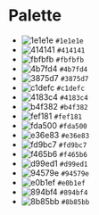 # Palette

* ![1e1e1e](http://placehold.it/11/1e1e1e&text=%20) `#1e1e1e`
* ![414141](http://placehold.it/11/414141&text=%20) `#414141`
* ![fbfbfb](http://placehold.it/11/fbfbfb&text=%20) `#fbfbfb`
* ![4b7fd4](http://placehold.it/11/4b7fd4&text=%20) `#4b7fd4`
* ![3875d7](http://placehold.it/11/3875d7&text=%20) `#3875d7`
* ![c1defc](http://placehold.it/11/c1defc&text=%20) `#c1defc`
* ![4183c4](http://placehold.it/11/4183c4&text=%20) `#4183c4`
* ![b4f382](http://placehold.it/11/b4f382&text=%20) `#b4f382`
* ![fef181](http://placehold.it/11/fef181&text=%20) `#fef181`
* ![fda500](http://placehold.it/11/fda500&text=%20) `#fda500`
* ![e36e83](http://placehold.it/11/e36e83&text=%20) `#e36e83`
* ![fd9bc7](http://placehold.it/11/fd9bc7&text=%20) `#fd9bc7`
* ![f465b6](http://placehold.it/11/f465b6&text=%20) `#f465b6`
* ![d99ed1](http://placehold.it/11/d99ed1&text=%20) `#d99ed1`
* ![94579e](http://placehold.it/11/94579e&text=%20) `#94579e`
* ![e0b1ef](http://placehold.it/11/e0b1ef&text=%20) `#e0b1ef`
* ![894bf4](http://placehold.it/11/894bf4&text=%20) `#894bf4`
* ![8b85bb](http://placehold.it/11/8b85bb&text=%20) `#8b85bb`
